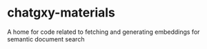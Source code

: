 # chatgxy-materials
A home for code related to fetching and generating embeddings for semantic document search
